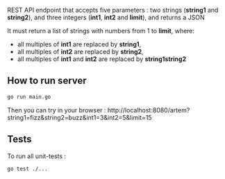 REST API endpoint that accepts five parameters : two strings (**string1** and **string2**), and three integers (**int1**, **int2** and **limit**), and returns a JSON

It must return a list of strings with numbers from 1 to **limit**, where:
* all multiples of **int1** are replaced by **string1**,
* all multiples of **int2** are replaced by **string2**,
* all multiples of **int1**  and **int2** are replaced by **string1string2**

## How to run server

```bash
go run main.go
```

Then you can try in your browser : http://localhost:8080/artem?string1=fizz&string2=buzz&int1=3&int2=5&limit=15

## Tests

To run all unit-tests :

```bash
go test ./...
```